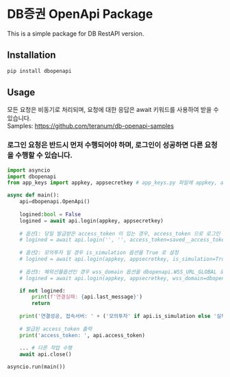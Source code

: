 ﻿# DB증권 OpenApi Package

This is a simple package for DB RestAPI version.

## Installation

```bash
pip install dbopenapi
```

## Usage
모든 요청은 비동기로 처리되며, 요청에 대한 응답은 await 키워드를 사용하여 받을 수 있습니다.
<BR/>
Samples: https://github.com/teranum/db-openapi-samples

### 로그인 요청은 반드시 먼저 수행되어야 하며, 로그인이 성공하면 다른 요청을 수행할 수 있습니다.
```python
import asyncio
import dbopenapi
from app_keys import appkey, appsecretkey # app_keys.py 파일에 appkey, appsecretkey 변수를 정의하고 사용하세요

async def main():
    api=dbopenapi.OpenApi()
    
    logined:bool = False
    logined = await api.login(appkey, appsecretkey)
    
    # 옵션1: 당일 발급받은 access_token 이 있는 경우, access_token 으로 로그인
    # logined = await api.login('', '', access_token=saved__access_token)
    
    # 옵션2: 모의투자 일 경우 is_simulation 옵션을 True 로 설정
    # logined = await api.login(appkey, appsecretkey, is_simulation=True)
    
    # 옵션3: 해외선물옵션인 경우 wss_domain 옵션을 dbopenapi.WSS_URL_GLOBAL 로 설정
    # logined = await api.login(appkey, appsecretkey, wss_domain=dbopenapi.WSS_URL_GLOBAL)

    if not logined:
        print(f'연결실패: {api.last_message}')
        return
    
    print('연결성공, 접속서버: ' + ('모의투자' if api.is_simulation else '실투자'))
    
    # 발급된 access_token 출력
    print('access_token: ', api.access_token)
    
    ... # 다른 작업 수행
    await api.close()

asyncio.run(main())
```

